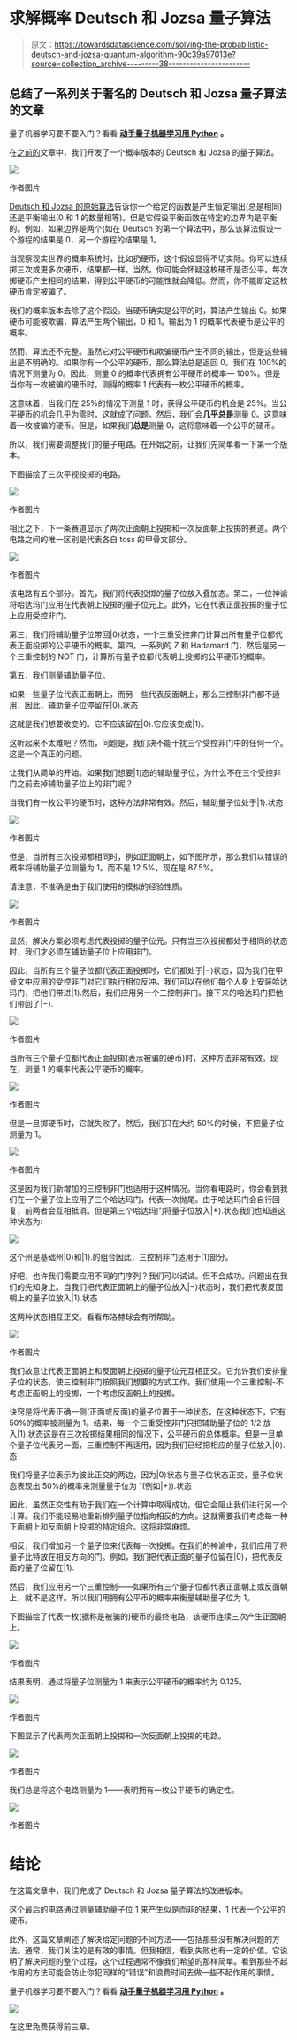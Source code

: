 # 求解概率 Deutsch 和 Jozsa 量子算法

> 原文：<https://towardsdatascience.com/solving-the-probabilistic-deutsch-and-jozsa-quantum-algorithm-90c39a97013e?source=collection_archive---------38----------------------->

## 总结了一系列关于著名的 Deutsch 和 Jozsa 量子算法的文章

量子机器学习要不要入门？看看 [**动手量子机器学习用 Python**](https://www.pyqml.com/page?ref=medium_solving&dest=/) **。**

在[之前的](/the-probabilistic-deutsch-jozsa-quantum-algorithm-b01a6c7c4b31)文章中，我们开发了一个概率版本的 Deutsch 和 Jozsa 的量子算法。

![](img/f25a2ca93e38b6acf267d952a992c757.png)

作者图片

[Deutsch 和 Jozsa 的原始算法](/an-illustrative-case-of-quantum-advantage-6dd1a0168a73)告诉你一个给定的函数是产生恒定输出(总是相同)还是平衡输出(0 和 1 的数量相等)。但是它假设平衡函数在特定的边界内是平衡的。例如，如果边界是两个(如在 Deutsch 的第一个算法中)，那么该算法假设一个游程的结果是 0，另一个游程的结果是 1。

当观察现实世界的概率系统时，比如扔硬币，这个假设显得不切实际。你可以连续掷三次或更多次硬币，结果都一样。当然，你可能会怀疑这枚硬币是否公平。每次掷硬币产生相同的结果，得到公平硬币的可能性就会降低。然而，你不能断定这枚硬币肯定被骗了。

我们的概率版本去除了这个假设。当硬币确实是公平的时，算法产生输出 0。如果硬币可能被欺骗，算法产生两个输出，0 和 1。输出为 1 的概率代表硬币是公平的概率。

然而，算法还不完整。虽然它对公平硬币和欺骗硬币产生不同的输出，但是这些输出是不明确的。如果你有一个公平的硬币，那么算法总是返回 0。我们在 100%的情况下测量为 0。因此，测量 0 的概率代表拥有公平硬币的概率— 100%。但是当你有一枚被骗的硬币时，测得的概率 1 代表有一枚公平硬币的概率。

这意味着，当我们在 25%的情况下测量 1 时，获得公平硬币的机会是 25%。当公平硬币的机会几乎为零时，这就成了问题。然后，我们会**几乎总是**测量 0。这意味着一枚被骗的硬币。但是，如果我们**总是**测量 0，这将意味着一个公平的硬币。

所以，我们需要调整我们的量子电路。在开始之前，让我们先简单看一下第一个版本。

下图描绘了三次平视投掷的电路。

![](img/3377088358eb6d413a39a0f81fe602bc.png)

作者图片

相比之下，下一条赛道显示了两次正面朝上投掷和一次反面朝上投掷的赛道。两个电路之间的唯一区别是代表各自 toss 的甲骨文部分。

![](img/434684657f760c5eb0262972df7bcc80.png)

作者图片

该电路有五个部分。首先，我们将代表投掷的量子位放入叠加态。第二，一位神谕将哈达玛门应用在代表朝上投掷的量子位元上。此外，它在代表正面投掷的量子位上应用受控非门。

第三，我们将辅助量子位带回|0⟩状态，一个三重受控非门计算出所有量子位都代表正面投掷的公平硬币的概率。第四，一系列的 Z 和 Hadamard 门，然后是另一个三重控制的 NOT 门，计算所有量子位都代表朝上投掷的公平硬币的概率。

第五，我们测量辅助量子位。

如果一些量子位代表正面朝上，而另一些代表反面朝上，那么三控制非门都不适用，因此，辅助量子位停留在|0⟩.状态

这就是我们想要改变的。它不应该留在|0⟩.它应该变成|1⟩。

这听起来不太难吧？然而，问题是，我们决不能干扰三个受控非门中的任何一个。这是一个真正的问题。

让我们从简单的开始。如果我们想要|1⟩态的辅助量子位，为什么不在三个受控非门之前去掉辅助量子位上的非门呢？

当我们有一枚公平的硬币时，这种方法非常有效。然后，辅助量子位处于|1⟩.状态

![](img/fb64b6694d18ab689e3e0c33b04c7ee3.png)

作者图片

但是，当所有三次投掷都相同时，例如正面朝上，如下图所示，那么我们以错误的概率将辅助量子位测量为 1。而不是 12.5%，现在是 87.5%。

请注意，不准确是由于我们使用的模拟的经验性质。

![](img/bb62f8bca0ecf353cd4dcd11545dc6e2.png)

作者图片

显然，解决方案必须考虑代表投掷的量子位元。只有当三次投掷都处于相同的状态时，我们才必须在辅助量子位上应用非门。

因此，当所有三个量子位都代表正面投掷时，它们都处于|−⟩状态，因为我们在甲骨文中应用的受控非门对它们执行相位反冲。我们可以在他们每个人身上安装哈达玛门，把他们带进|1⟩.然后，我们应用另一个三控制非门。接下来的哈达玛门把他们带回了|−⟩.

![](img/2c27aef874d21af1b06cb43f525fb8ac.png)

作者图片

当所有三个量子位都代表正面投掷(表示被骗的硬币)时，这种方法非常有效。现在，测量 1 的概率代表公平硬币的概率。

![](img/8008b5be83ce363cb9dd3d81b05feb72.png)

作者图片

但是一旦掷硬币时，它就失败了。然后，我们只在大约 50%的时候，不把量子位测量为 1。

![](img/b356ad600e011a6023b2b48438d5b6a2.png)

作者图片

这是因为我们新增加的三控制非门也适用于这种情况。当你看电路时，你会看到我们在一个量子位上应用了三个哈达玛门，代表一次抛尾。由于哈达玛门会自行回复，前两者会互相抵消。但是第三个哈达玛门将量子位放入|+⟩.状态我们也知道这种状态为:

![](img/dea956c01543e41770a53b7cc27547ed.png)

这个州是基础州|0⟩和|1⟩.的组合因此，三控制非门适用于|1⟩部分。

好吧，也许我们需要应用不同的门序列？我们可以试试。但不会成功。问题出在我们的先知身上。当我们把代表正面朝上的量子位放入|−⟩状态时，我们把代表反面朝上的量子位放入|1⟩.状态

这两种状态相互正交。看看布洛赫球会有所帮助。

![](img/21988124d0180dff1495e0f8b0c8dc4c.png)

作者图片

我们故意让代表正面朝上和反面朝上投掷的量子位元互相正交。它允许我们安排量子位的状态，使三控制非门按照我们想要的方式工作。我们使用一个三重控制-不考虑正面朝上的投掷，一个考虑反面朝上的投掷。

诀窍是将代表正确一侧(正面或反面)的量子位置于一种状态，在这种状态下，它有 50%的概率被测量为 1。结果，每一个三重受控非门只把辅助量子位的 1/2 放入|1⟩.状态这是在三次投掷结果相同的情况下，公平硬币的总体概率。但是一旦单个量子位代表另一面，三重控制不再适用，因为我们已经把相应的量子位放入|0⟩.态

我们将量子位表示为彼此正交的两边，因为|0⟩状态与量子位状态正交，量子位状态表现出 50%的概率来测量量子位为 1(例如|+⟩).状态

因此，虽然正交性有助于我们在一个计算中取得成功，但它会阻止我们进行另一个计算。我们不能轻易地重新排列量子位指向相反的方向。这就需要我们考虑每一种正面朝上和反面朝上投掷的特定组合。这将非常麻烦。

相反，我们增加另一个量子位来代表每一次投掷。在我们的神谕中，我们应用了将量子比特放在相反方向的门。例如，我们把代表正面的量子位留在|0⟩，把代表反面的量子位留在|1⟩.

然后，我们应用另一个三重控制——如果所有三个量子位都代表正面朝上或反面朝上，就不是这样。所以我们用拥有公平币的概率来衡量辅助量子位为 1。

下图描绘了代表一枚(据称是被骗的)硬币的最终电路，该硬币连续三次产生正面朝上。

![](img/df4d1d8b6ed6e311334005830455ba47.png)

作者图片

结果表明，通过将量子位测量为 1 来表示公平硬币的概率约为 0.125。

![](img/f3c8cdfd05ca2fc168b893b418f9726f.png)

作者图片

下图显示了代表两次正面朝上投掷和一次反面朝上投掷的电路。

![](img/db9116c5eed2cff275d0bda2413a4bac.png)

作者图片

我们总是将这个电路测量为 1——表明拥有一枚公平硬币的确定性。

![](img/fb64b6694d18ab689e3e0c33b04c7ee3.png)

作者图片

# 结论

在这篇文章中，我们完成了 Deutsch 和 Jozsa 量子算法的改进版本。

这个最后的电路通过测量辅助量子位 1 来产生似是而非的结果，1 代表一个公平的硬币。

此外，这篇文章阐述了解决给定问题的不同方法——包括那些没有解决问题的方法。通常，我们关注的是有效的事情。但我相信，看到失败也有一定的价值。它说明了解决问题的整个过程，这个过程通常不像我们希望的那样简单。看到那些不起作用的方法可能会防止你犯同样的“错误”和浪费时间去做一些不起作用的事情。

量子机器学习要不要入门？看看 [**动手量子机器学习用 Python**](https://www.pyqml.com/page?ref=medium_solving&dest=/) **。**

![](img/c3892c668b9d47f57e47f1e6d80af7b6.png)

在这里免费获得前三章。